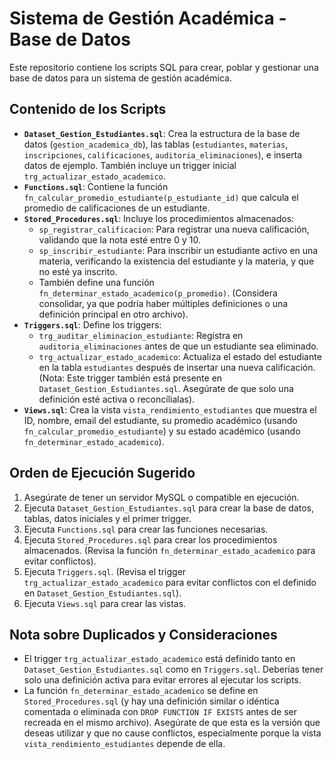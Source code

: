 # Sistema de Gestión Académica - Base de Datos

Este repositorio contiene los scripts SQL para crear, poblar y gestionar una base de datos para un sistema de gestión académica.

## Contenido de los Scripts

* **`Dataset_Gestion_Estudiantes.sql`**: Crea la estructura de la base de datos (`gestion_academica_db`), las tablas (`estudiantes`, `materias`, `inscripciones`, `calificaciones`, `auditoria_eliminaciones`), e inserta datos de ejemplo. También incluye un trigger inicial `trg_actualizar_estado_academico`.
* **`Functions.sql`**: Contiene la función `fn_calcular_promedio_estudiante(p_estudiante_id)` que calcula el promedio de calificaciones de un estudiante.
* **`Stored_Procedures.sql`**: Incluye los procedimientos almacenados:
    * `sp_registrar_calificacion`: Para registrar una nueva calificación, validando que la nota esté entre 0 y 10.
    * `sp_inscribir_estudiante`: Para inscribir un estudiante activo en una materia, verificando la existencia del estudiante y la materia, y que no esté ya inscrito.
    * También define una función `fn_determinar_estado_academico(p_promedio)`. (Considera consolidar, ya que podría haber múltiples definiciones o una definición principal en otro archivo).
* **`Triggers.sql`**: Define los triggers:
    * `trg_auditar_eliminacion_estudiante`: Registra en `auditoria_eliminaciones` antes de que un estudiante sea eliminado.
    * `trg_actualizar_estado_academico`: Actualiza el estado del estudiante en la tabla `estudiantes` después de insertar una nueva calificación. (Nota: Este trigger también está presente en `Dataset_Gestion_Estudiantes.sql`. Asegúrate de que solo una definición esté activa o reconcílialas).
* **`Views.sql`**: Crea la vista `vista_rendimiento_estudiantes` que muestra el ID, nombre, email del estudiante, su promedio académico (usando `fn_calcular_promedio_estudiante`) y su estado académico (usando `fn_determinar_estado_academico`).

## Orden de Ejecución Sugerido

1.  Asegúrate de tener un servidor MySQL o compatible en ejecución.
2.  Ejecuta `Dataset_Gestion_Estudiantes.sql` para crear la base de datos, tablas, datos iniciales y el primer trigger.
3.  Ejecuta `Functions.sql` para crear las funciones necesarias.
4.  Ejecuta `Stored_Procedures.sql` para crear los procedimientos almacenados. (Revisa la función `fn_determinar_estado_academico` para evitar conflictos).
5.  Ejecuta `Triggers.sql`. (Revisa el trigger `trg_actualizar_estado_academico` para evitar conflictos con el definido en `Dataset_Gestion_Estudiantes.sql`).
6.  Ejecuta `Views.sql` para crear las vistas.

## Nota sobre Duplicados y Consideraciones

* El trigger `trg_actualizar_estado_academico` está definido tanto en `Dataset_Gestion_Estudiantes.sql` como en `Triggers.sql`. Deberías tener solo una definición activa para evitar errores al ejecutar los scripts.
* La función `fn_determinar_estado_academico` se define en `Stored_Procedures.sql` (y hay una definición similar o idéntica comentada o eliminada con `DROP FUNCTION IF EXISTS` antes de ser recreada en el mismo archivo). Asegúrate de que esta es la versión que deseas utilizar y que no cause conflictos, especialmente porque la vista `vista_rendimiento_estudiantes` depende de ella.